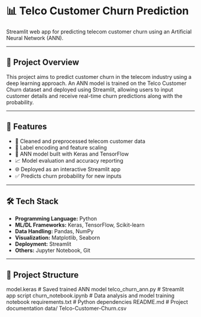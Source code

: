 # 📊 Telco Customer Churn Prediction

Streamlit web app for predicting telecom customer churn using an Artificial Neural Network (ANN).

---

## 🧠 Project Overview

This project aims to predict customer churn in the telecom industry using a deep learning approach. An ANN model is trained on the Telco Customer Churn dataset and deployed using Streamlit, allowing users to input customer details and receive real-time churn predictions along with the probability.

---

## 🚀 Features

- 🧹 Cleaned and preprocessed telecom customer data
- 🔄 Label encoding and feature scaling
- 🧠 ANN model built with Keras and TensorFlow
- 📈 Model evaluation and accuracy reporting
- 🌐 Deployed as an interactive Streamlit app
- ✅ Predicts churn probability for new inputs

---

## 🛠 Tech Stack

- **Programming Language:** Python
- **ML/DL Frameworks:** Keras, TensorFlow, Scikit-learn
- **Data Handling:** Pandas, NumPy
- **Visualization:** Matplotlib, Seaborn
- **Deployment:** Streamlit
- **Others:** Jupyter Notebook, Git

---

## 📂 Project Structure
model.keras # Saved trained ANN model
telco_churn_ann.py # Streamlit app script
churn_notebook.ipynb # Data analysis and model training notebook
requirements.txt # Python dependencies
README.md # Project documentation
data/
Telco-Customer-Churn.csv

